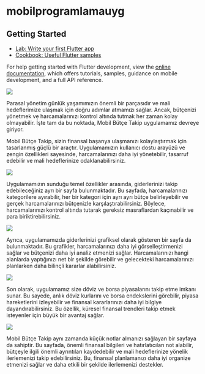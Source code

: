 # mobilprogramlamauyg



## Getting Started



- [Lab: Write your first Flutter app](https://docs.flutter.dev/get-started/codelab)
- [Cookbook: Useful Flutter samples](https://docs.flutter.dev/cookbook)

For help getting started with Flutter development, view the
[online documentation](https://docs.flutter.dev/), which offers tutorials,
samples, guidance on mobile development, and a full API reference.


![](https://github.com/YUNUSEMREALSANCAK/3311456_213311014/blob/main/images/Ekran%20g%C3%B6r%C3%BCnt%C3%BCs%C3%BC%202023-06-05%20123429.png)

Parasal yönetim günlük yaşamımızın önemli bir parçasıdır ve mali hedeflerimize ulaşmak için doğru
adımlar atmamızı sağlar. Ancak, bütçenizi yönetmek ve harcamalarınızı kontrol altında tutmak her
zaman kolay olmayabilir. İşte tam da bu noktada, Mobil Bütçe Takip uygulamamız devreye giriyor.

Mobil Bütçe Takip, sizin finansal başarıya ulaşmanızı kolaylaştırmak için tasarlanmış güçlü bir
araçtır. Uygulamamızın kullanıcı dostu arayüzü ve zengin özellikleri sayesinde, harcamalarınızı
daha iyi yönetebilir, tasarruf edebilir ve mali hedeflerinize odaklanabilirsiniz.

![](https://github.com/YUNUSEMREALSANCAK/3311456_213311014/blob/main/images/Ekran%20g%C3%B6r%C3%BCnt%C3%BCs%C3%BC%202023-06-05%20122221.png)

Uygulamamızın sunduğu temel özellikler arasında, giderlerinizi takip edebileceğiniz ayrı bir
sayfa bulunmaktadır. Bu sayfada, harcamalarınızı kategorilere ayırabilir, her bir kategori için
ayrı ayrı bütçe belirleyebilir ve gerçek harcamalarınızı bütçenizle karşılaştırabilirsiniz. Böylece,
harcamalarınızı kontrol altında tutarak gereksiz masraflardan kaçınabilir ve para biriktirebilirsiniz.

![](https://github.com/YUNUSEMREALSANCAK/3311456_213311014/blob/main/images/Ekran%20g%C3%B6r%C3%BCnt%C3%BCs%C3%BC%202023-06-05%20122344.png)

Ayrıca, uygulamamızda giderlerinizi grafiksel olarak gösteren bir sayfa da bulunmaktadır. 
Bu grafikler, harcamalarınızı daha iyi görselleştirmenizi sağlar ve bütçenizi daha iyi analiz etmenizi
sağlar. Harcamalarınızı hangi alanlarda yaptığınızı net bir şekilde görebilir ve gelecekteki
harcamalarınızı planlarken daha bilinçli kararlar alabilirsiniz.

![](https://github.com/YUNUSEMREALSANCAK/3311456_213311014/blob/main/images/Ekran%20g%C3%B6r%C3%BCnt%C3%BCs%C3%BC%202023-06-05%20122412.png)

Son olarak, uygulamamız size döviz ve borsa piyasalarını takip etme imkanı sunar.
Bu sayede, anlık döviz kurlarını ve borsa endekslerini görebilir, piyasa hareketlerini
izleyebilir ve finansal kararlarınızı daha iyi bilgiye dayandırabilirsiniz. Bu özellik,
küresel finansal trendleri takip etmek isteyenler için büyük bir avantaj sağlar.

![](https://github.com/YUNUSEMREALSANCAK/3311456_213311014/blob/main/images/Ekran%20g%C3%B6r%C3%BCnt%C3%BCs%C3%BC%202023-06-05%20122558.png)

Mobil Bütçe Takip aynı zamanda küçük notlar almanızı sağlayan bir sayfaya da sahiptir. 
Bu sayfada, önemli finansal bilgileri ve hatırlatıcıları not alabilir, bütçeyle ilgili önemli 
ayrıntıları kaydedebilir ve mali hedeflerinize yönelik ilerlemenizi takip edebilirsiniz.
Bu, finansal planlamanızı daha iyi organize etmenizi sağlar ve daha etkili bir şekilde ilerlemenizi destekler.

